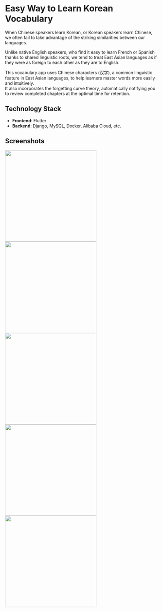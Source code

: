 # Easy Way to Learn Korean Vocabulary

When Chinese speakers learn Korean, or Korean speakers learn Chinese,  we often fail to take advantage of the striking similarities between our languages. 
 
Unlike native English speakers, who find it easy to learn French or Spanish thanks to shared linguistic roots,
we tend to treat East Asian languages as if they were as foreign to each other  as they are to English.  

This vocabulary app uses Chinese characters (汉字),  a common linguistic feature in East Asian languages, to help learners master words more easily and intuitively.  
It also incorporates the forgetting curve theory, automatically notifying you to review completed chapters  at the optimal time for retention.

## Technology Stack
- **Frontend**: Flutter  
- **Backend**: Django, MySQL, Docker, Alibaba Cloud, etc.

## Screenshots
<img src="https://github.com/user-attachments/assets/95ce4c5e-4403-4a74-bc92-72910ba13710" width="300">
<img src="https://github.com/user-attachments/assets/e58b7076-5f31-4b50-972f-ebb5e493e5ac" width="300">
<img src="https://github.com/user-attachments/assets/48058642-5e95-4ded-84f6-59c9e538f61d" width="300">
<img src="https://github.com/user-attachments/assets/59f976e5-b58a-4e64-9317-a71249449b38" width="300">
<img src="https://github.com/user-attachments/assets/5c3dd0f3-a3d8-4f46-a98a-a9718298b907" width="300">


